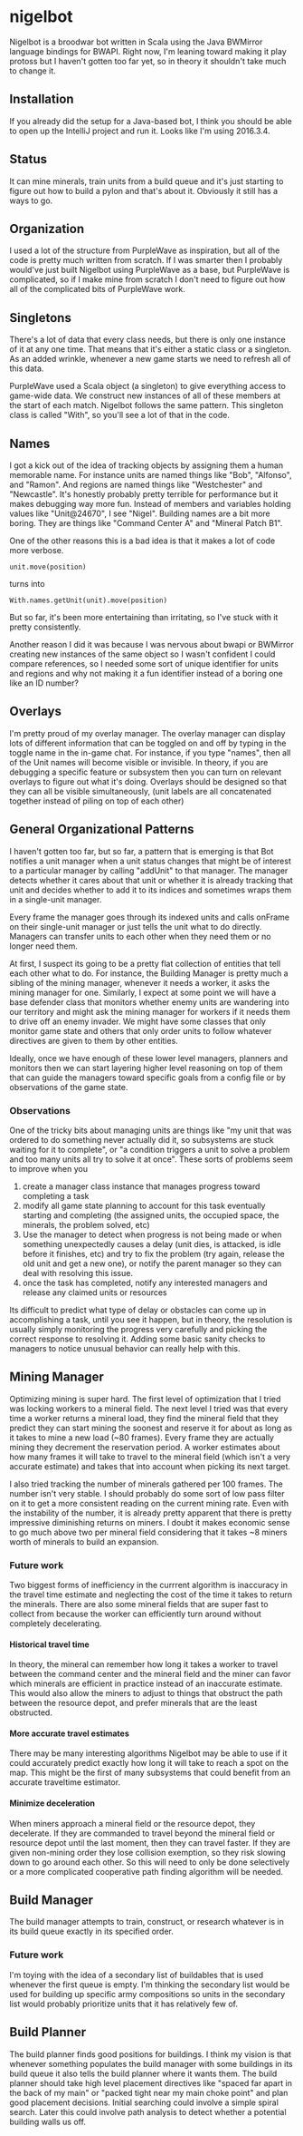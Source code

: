 # nigelbot
Nigelbot is a broodwar bot written in Scala using the Java BWMirror language bindings for BWAPI. Right now, I'm leaning toward making it play protoss but I haven't gotten too far yet, so in theory it shouldn't take much to change it.

## Installation
If you already did the setup for a Java-based bot, I think you should be able to open up the IntelliJ project and run it. Looks like I'm 
using 2016.3.4.

## Status
It can mine minerals, train units from a build queue and it's just starting to figure out how to build a pylon and that's about it. Obviously it still has a ways to go.

## Organization
I used a lot of the structure from PurpleWave as inspiration, but all of the code is pretty much written from scratch. If I was smarter then I probably would've just built Nigelbot using PurpleWave as a base, but PurpleWave is complicated, so if I make mine from scratch I don't need to figure out how all of the complicated bits of PurpleWave work.

## Singletons
There's a lot of data that every class needs, but there is only one instance of it at any one time. That means that it's either a static class or a singleton. As an added wrinkle, whenever a new game starts we need to refresh all of this data.

PurpleWave used a Scala object (a singleton) to give everything access to game-wide data. We construct new instances of all of these members at the start of each match. Nigelbot follows the same pattern. This singleton class is called "With", so you'll see a lot of that in the code.

## Names
I got a kick out of the idea of tracking objects by assigning them a human memorable name. For instance units are named things like "Bob", "Alfonso", and "Ramon". And regions are named things like "Westchester" and "Newcastle". It's honestly probably pretty terrible for performance but it makes debugging way more fun. Instead of members and variables holding values like "Unit@24670", I see "Nigel". Building names are a bit more boring. They are things like "Command Center A" and "Mineral Patch B1".

One of the other reasons this is a bad idea is that it makes a lot of code more verbose.

```
unit.move(position)
```
turns into 
```
With.names.getUnit(unit).move(position)
```

But so far, it's been more entertaining than irritating, so I've stuck with it pretty consistently.

Another reason I did it was because I was nervous about bwapi or BWMirror creating new instances of the same object so I wasn't confident I could compare references, so I needed some sort of unique identifier for units and regions and why not making it a fun identifier instead of a boring one like an ID number?

## Overlays
I'm pretty proud of my overlay manager. The overlay manager can display lots of different information that can be toggled on and off by typing in the toggle name in the in-game chat. For instance, if you type "names", then all of the Unit names will become visible or invisible. In theory, if you are debugging a specific feature or subsystem then you can turn on relevant overlays to figure out what it's doing. Overlays should be designed so that they can all be visible simultaneously, (unit labels are all concatenated together instead of piling on top of each other)

## General Organizational Patterns
I haven't gotten too far, but so far, a pattern that is emerging is that Bot notifies a unit manager when a unit status changes that might be of interest to a particular manager by calling "addUnit" to that manager. The manager detects whether it cares about that unit or whether it is already tracking that unit and decides whether to add it to its indices and sometimes wraps them in a single-unit manager.

Every frame the manager goes through its indexed units and calls onFrame on their single-unit manager or just tells the unit what to do directly. Managers can transfer units to each other when they need them or no longer need them.

At first, I suspect its going to be a pretty flat collection of entities that tell each other what to do. For instance, the Building Manager is pretty much a sibling of the mining manager, whenever it needs a worker, it asks the mining manager for one. Similarly, I expect at some point we will have a base defender class that monitors whether enemy units are wandering into our territory and might ask the mining manager for workers if it needs them to drive off an enemy invader. We might have some classes that only monitor game state and others that only order units to follow whatever directives are given to them by other entities.

Ideally, once we have enough of these lower level managers, planners and monitors then we can start layering higher level reasoning on top of them that can guide the managers toward specific goals from a config file or by observations of the game state.

### Observations
One of the tricky bits about managing units are things like "my unit that was ordered to do something never actually did it, so subsystems are stuck waiting for it to complete", or "a condition triggers a unit to solve a problem and too many units all try to solve it at once". These sorts of problems seem to improve when you

1. create a manager class instance that manages progress toward completing a task
2. modify all game state planning to account for this task eventually starting and completing (the assigned units, the occupied space, the minerals, the problem solved, etc)
3. Use the manager to detect when progress is not being made or when something unexpectedly causes a delay (unit dies, is attacked, is idle before it finishes, etc) and try to fix the problem (try again, release the old unit and get a new one), or notify the parent manager so they can deal with resolving this issue.
4. once the task has completed, notify any interested managers and release any claimed units or resources

Its difficult to predict what type of delay or obstacles can come up in accomplishing a task, until you see it happen, but in theory, the resolution is usually simply monitoring the progress very carefully and picking the correct response to resolving it. Adding some basic sanity checks to managers to notice unusual behavior can really help with this.

## Mining Manager
Optimizing mining is super hard. The first level of optimization that I tried was locking workers to a mineral field. The next level I tried was that every time a worker returns a mineral load, they find the mineral field that they predict they can start mining the soonest and reserve it for about as long as it takes to mine a new load (~80 frames). Every frame they are actually mining they decrement the reservation period. A worker estimates about how many frames it will take to travel to the mineral field (which isn't a very accurate estimate) and takes that into account when picking its next target.

I also tried tracking the number of minerals gathered per 100 frames. The number isn't very stable. I should probably do some sort of low pass filter on it to get a more consistent reading on the current mining rate. Even with the instability of the number, it is already pretty apparent that there is pretty impressive diminishing returns on miners. I doubt it makes economic sense to go much above two per mineral field considering that it takes ~8 miners worth of minerals to build an expansion.

### Future work
Two biggest forms of inefficiency in the currrent algorithm is inaccuracy in the travel time estimate and neglecting the cost of the time it takes to return the minerals. There are also some mineral fields that are super fast to collect from because the worker can efficiently turn around without completely decelerating.

#### Historical travel time
In theory, the mineral can remember how long it takes a worker to travel between the command center and the mineral field and the miner can favor which minerals are efficient in practice instead of an inaccurate estimate. This would also allow the miners to adjust to things that obstruct the path between the resource depot, and prefer minerals that are the least obstructed.

#### More accurate travel estimates
There may be many interesting algorithms Nigelbot may be able to use if it could accurately predict exactly how long it will take to reach a spot on the map. This might be the first of many subsystems that could benefit from an accurate traveltime estimator.

#### Minimize deceleration
When miners approach a mineral field or the resource depot, they decelerate. If they are commanded to travel beyond the mineral field or resource depot until the last moment, then they can travel faster. If they are given non-mining order they lose collision exemption, so they risk slowing down to go around each other. So this will need to only be done selectively or a more complicated cooperative path finding algorithm will be needed.

## Build Manager
The build manager attempts to train, construct, or research whatever is in its build queue exactly in its specified order.

### Future work
I'm toying with the idea of a secondary list of buildables that is used whenever the first queue is empty. I'm thinking the secondary list would be used for building up specific army compositions so units in the secondary list would probably prioritize units that it has relatively few of.

## Build Planner
The build planner finds good positions for buildings. I think my vision is that whenever something populates the build manager with some buildings in its build queue it also tells the build planner where it wants them. The build planner should take high level placement directives like "spaced far apart in the back of my main" or "packed tight near my main choke point" and plan good placement decisions. Initial searching could involve a simple spiral search. Later this could involve path analysis to detect whether a potential building walls us off.

